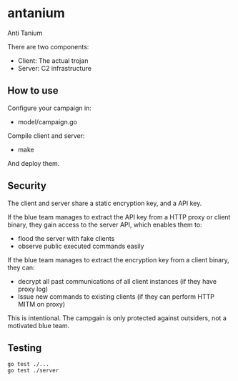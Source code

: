 # antanium 

Anti Tanium

There are two components: 
* Client: The actual trojan
* Server: C2 infrastructure 

## How to use

Configure your campaign in: 
* model/campaign.go 

Compile client and server: 
* make 

And deploy them. 


## Security 

The client and server share a static encryption key, and a API key. 

If the blue team manages to extract the API key from a HTTP proxy or client binary, they
gain access to the server API, which enables them to:
* flood the server with fake clients 
* observe public executed commands easily 

If the blue team manages to extract the encryption key from a client binary, they can: 
* decrypt all past communications of all client instances (if they have proxy log)
* Issue new commands to existing clients (if they can perform HTTP MITM on proxy)

This is intentional. The campgain is only protected against outsiders, not a motivated blue team. 


## Testing

```
go test ./...
go test ./server
```
